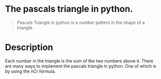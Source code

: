# The pascals triangle in python.

> Pascals Triangle in python is a number pattern in the shape of a triangle. 

# Description

Each number in the triangle is the sum of the two numbers above it. There are many ways to implement the pascals triangle in python. One of which is by using the nCr formula.
